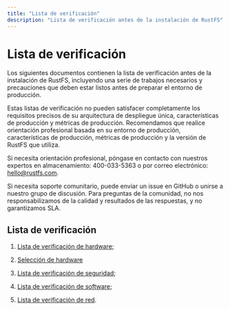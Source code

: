 ```yaml
---
title: "Lista de verificación"
description: "Lista de verificación antes de la instalación de RustFS"
---
```


# Lista de verificación


Los siguientes documentos contienen la lista de verificación antes de la instalación de RustFS, incluyendo una serie de trabajos necesarios y precauciones que deben estar listos antes de preparar el entorno de producción.

Estas listas de verificación no pueden satisfacer completamente los requisitos precisos de su arquitectura de despliegue única, características de producción y métricas de producción. Recomendamos que realice orientación profesional basada en su entorno de producción, características de producción, métricas de producción y la versión de RustFS que utiliza.

Si necesita orientación profesional, póngase en contacto con nuestros expertos en almacenamiento: 400-033-5363 o por correo electrónico: hello@rustfs.com.

Si necesita soporte comunitario, puede enviar un issue en GitHub o unirse a nuestro grupo de discusión. Para preguntas de la comunidad, no nos responsabilizamos de la calidad y resultados de las respuestas, y no garantizamos SLA.

## Lista de verificación

1. [Lista de verificación de hardware](./hardware-checklists.md);

2. [Selección de hardware](./hardware-selection.md)

2. [Lista de verificación de seguridad](./security-checklists);

3. [Lista de verificación de software](./software-checklists);

4. [Lista de verificación de red](./network-checklists).

